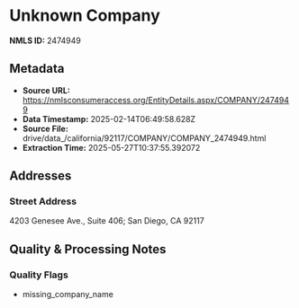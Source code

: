 # Unknown Company

**NMLS ID:** 2474949

## Metadata
- **Source URL:** https://nmlsconsumeraccess.org/EntityDetails.aspx/COMPANY/2474949
- **Data Timestamp:** 2025-02-14T06:49:58.628Z
- **Source File:** drive/data_/california/92117/COMPANY/COMPANY_2474949.html
- **Extraction Time:** 2025-05-27T10:37:55.392072

## Addresses
### Street Address
4203 Genesee Ave., Suite 406; San Diego, CA 92117

## Quality & Processing Notes
### Quality Flags
- missing_company_name
